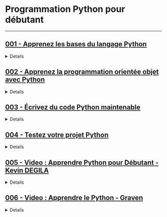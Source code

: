 # **Programmation Python pour débutant**

---

## [001 - Apprenez les bases du langage Python](https://openclassrooms.com/fr/courses/7168871-apprenez-les-bases-du-langage-python)

<details>
  <summary>Details</summary>
  
<h3><strong>PARTIE 1 :  Créez des données avec Python</strong></h3>
<ol>
  <li>Tirez un maximum de ce cours</li>
  <li>Installez votre environnement Python</li>
  <li>Lancez votre premier programme Python</li>
  <li>Enregistrez vos données avec des variables</li>
  <li>Classez des données avec les types de données</li>
  <li>Enregistrez des groupes de données avec les listes</li>
  <li>Enregistrez des données complexes avec des dictionnaires</li>
</ol>
<p><strong>Quiz : Créer des données avec Python</strong></p>

<h3><strong>PARTIE 2 : Gérez la logique du programme dans Python</strong></h3>
<ol>
  <li>Contrôlez le déroulement de votre programme avec des conditions</li>
  <li>Répétez des tâches facilement à l’aide de boucles</li>
  <li>Regroupez des tâches en utilisant des fonctions</li>
  <li>Écrivez du code en évitant les erreurs courantes</li>
</ol>
<p><strong>Quiz : Gérer la logique de programmation dans Python</strong></p>

<h3><strong>PARTIE 3 : Extrayez des données du web avec les packages Python</strong></h3>
<ol>
  <li>Importez des packages Python</li>
  <li>Extrayez et transformez des données avec l’extraction web</li>
  <li>Chargez des données avec Python</li>
  <li>Relevez les défis de l’extraction de données web</li>
</ol>
<p><strong>Quiz : Extraire des données du web avec Python et certains de ses packages</strong></p>

</details>

## [002 - Apprenez la programmation orientée objet avec Python](https://openclassrooms.com/fr/courses/7150616-apprenez-la-programmation-orientee-objet-avec-python)

<details>
  <summary>Details</summary>

<h3><strong>PARTIE 1 - Écrivez des méthodes et des classes avec Python</strong></h3>
<ol>
    <li>Tirez le maximum de ce cours</li>
    <li>Comprenez la programmation orientée objet</li>
    <li>Écrivez une classe Python</li>
    <li>Créez et utilisez des objets Python</li>
</ol>

<p><strong>Quiz : Écrire des méthodes et des classes avec Python</strong></p>

<h3><strong>PARTIE 2 - Utilisez le comportement hérité dans un programme Python</strong></h3>
<ol>
    <li>Appliquez l’héritage dans votre code Python</li>
    <li>Écrivez une sous-classe en Python</li>
    <li>Surchargez les méthodes en Python</li>
    <li>Utilisez les hiérarchies d’héritage et l’héritage multiple</li>
    <li>Utilisez des objets dans des collections</li>
</ol>

<p><strong>Quiz : Utiliser le comportement hérité dans un programme Python</strong></p>

<h3><strong>PARTIE 3 - Structurez votre code dans un programme Python</strong></h3>
<ol>
    <li>Utilisez les modules et les classes pour découper votre code</li>
    <li>Décomposez un problème de programmation orientée objet</li>
    <li>Gérez les exceptions</li>
</ol>

<p><strong>Quiz : Structurer votre code dans un programme Python</strong></p>

<h3><strong>PARTIE 4 - Récapitulons</strong></h3>
<ol>
    <li>Revenez sur vos acquis</li>
</ol>

</details>

## [003 - Écrivez du code Python maintenable](https://openclassrooms.com/fr/courses/7160741-ecrivez-du-code-python-maintenable)

<details>
  <summary>Details</summary>
<h3><strong>PARTIE 1 - Orientation du cours</strong></h3>
<ol>
    <li>Tirez le maximum de ce cours</li>
</ol>
<h3><strong>PARTIE 2 - Appliquez le guide de style PEP 8 au code Python</strong></h3>
<ol>
    <li>Découvrez les conventions Python</li>
    <li>Écrivez du code Python qui s’explique tout seul</li>
    <li>Écrivez du code Python facile à lire</li>
    <li>Écrivez du code Python antibug</li>
    <li>Utilisez des linters pour que votre code reste propre</li>
</ol>
<p><strong>Quiz : Appliquer le guide de style PEP 8 au code Python</strong></p>

<h3><strong>PARTIE 3 - Résolvez des problèmes de programmation courants avec des design patterns en Python</strong></h3>
<ol>
    <li>Construisez des systèmes complexes à l’aide de patterns</li>
    <li>Évitez les confusions avec le design pattern Constant</li>
    <li>Créez des fonctions flexibles avec le design pattern Décorateur</li>
    <li>Structurez une application avec le pattern d’architecture MVC</li>
    <li>Implémentez le Modèle pour votre application</li>
    <li>Implémentez le Contrôleur et la Vue pour votre application</li>
</ol>
<p><strong>Quiz : Résoudre des problèmes de programmation courants à l’aide de design patterns</strong></p>

<h3><strong>PARTIE 4 - Appliquez les principes SOLID au code Python</strong></h3>
<ol>
    <li>Découvrez les bonnes pratiques de programmation avec les principes SOLID</li>
    <li>« S » pour le principe de responsabilité unique (« single responsibility »)</li>
    <li>« O » pour le principe ouvert/fermé (« open/closed »)</li>
    <li>« L » pour le principe de substitution de Liskov</li>
    <li>« I » pour le principe de ségrégation des interfaces (« Interface Segregation »)</li>
    <li>« D » pour le principe d’inversion des dépendances (« Dependency Inversion »)</li>
    <li>Évitez les pratiques de programmation STUPID</li>
</ol>
<p><strong>Quiz : Appliquer les principes SOLID au code Python</strong></p>

<h3><strong>PARTIE 5 - Félicitations !</strong></h3>
<ol>
    <li>Résumé du cours</li>
</ol>

</details>

## [004 - Testez votre projet Python](https://openclassrooms.com/fr/courses/7155841-testez-votre-projet-python)

<details>
  <summary>Details</summary>
<h3><strong>PARTIE 1 - Écrivez des tests unitaires</strong></h3>
<ol>
    <li>Tirez le maximum de ce cours</li>
    <li>Découvrez les tests</li>
    <li>Décelez les éléments à tester</li>
    <li>Codez votre premier test</li>
    <li>Ajoutez des tests avec Pytest</li>
    <li>Ajoutez des tests avec Unittest</li>
</ol>
<p><strong>Quiz : Écrivez des tests unitaires</strong></p>

<h3><strong>PARTIE 2 - Allez plus loin avec Pytest</strong></h3>
<ol>
    <li>Utilisez des mocks pour simuler le comportement d’un objet</li>
    <li>Implémentez vos tests pour le framework Flask avec pytest-flask</li>
    <li>Implémentez vos tests pour framework Django avec pytest-django</li>
    <li>Allez plus loin avec Pytest</li>
</ol>
<p><strong>Quiz : Allez plus loin avec Pytest</strong></p>

<h3><strong>PARTIE 3 - Optimisez vos tests unitaires</strong></h3>
<ol>
    <li>Utilisez les fixtures</li>
    <li>Organisez vos tests en classes</li>
    <li>Mesurez votre couverture de test</li>
</ol>
<p><strong>Quiz : Optimisez vos tests unitaires</strong></p>

<h3><strong>PARTIE 4 - Écrivez des tests d’intégration, fonctionnels et de performance</strong></h3>
<ol>
    <li>Écrivez des tests d’intégration</li>
    <li>Testez le comportement fonctionnel d’un programme</li>
    <li>Vérifiez la performance d’une application avec Locust</li>
    <li>Découvrez le Test-Driven Development</li>
    <li>Revenez sur vos acquis</li>
</ol>
<p><strong>Quiz : Écrivez des tests d’intégration, fonctionnels et de performance</strong></p>

</details>

## [005 - **Video** : Apprendre Python pour Débutant - Kevin DEGILA](https://www.youtube.com/playlist?list=PL049bGjkT7dLX7Cl1JGjYj9CA_X68MvXb)

<details>
  <summary>Details</summary>
<h3><strong>Table des matières</strong></h3>

<ol>
    <li>Variables et Types de données en Python</li>
    <li>Listes et Tuples en Python</li>
    <li>Dictionnaires en Python</li>
    <li>Les conditions en Python (if, elif, else)</li>
    <li>Les boucles en Python (while)</li>
    <li>Les boucles en Python (for)</li>
    <li>Les fonctions en Python</li>
    <li>Fonctions prédéfinies de Python pour les chaînes de caractères</li>
    <li>Fonctions prédéfinies de Python pour les listes</li>
</ol>
<h3><strong>Durée : </strong>3H</h3>
</details>

## [006 - **Video** : Apprendre le Python - Graven](https://www.youtube.com/playlist?list=PLMS9Cy4Enq5JmIZtKE5OHJCI3jZfpASbR)

<details>
  <summary>Details</summary>
<h3><strong>Table des matières</strong></h3>

<ol>
    <li>Les bases &amp; pré-requis</li>
    <li>Les variables</li>
    <li>Les conditions</li>
    <li>Les listes</li>
    <li>Les boucles</li>
    <li>Les fonctions</li>
    <li>Les objets</li>
    <li>L'héritage</li>
    <li>Interface graphique (avec Tkinter)</li>
    <li>Les fichiers</li>
    <li>Les dictionnaires</li>
    <li>Les exceptions</li>
</ol>


<h3><strong>Durée : </strong>3H 30</h3>
</details>